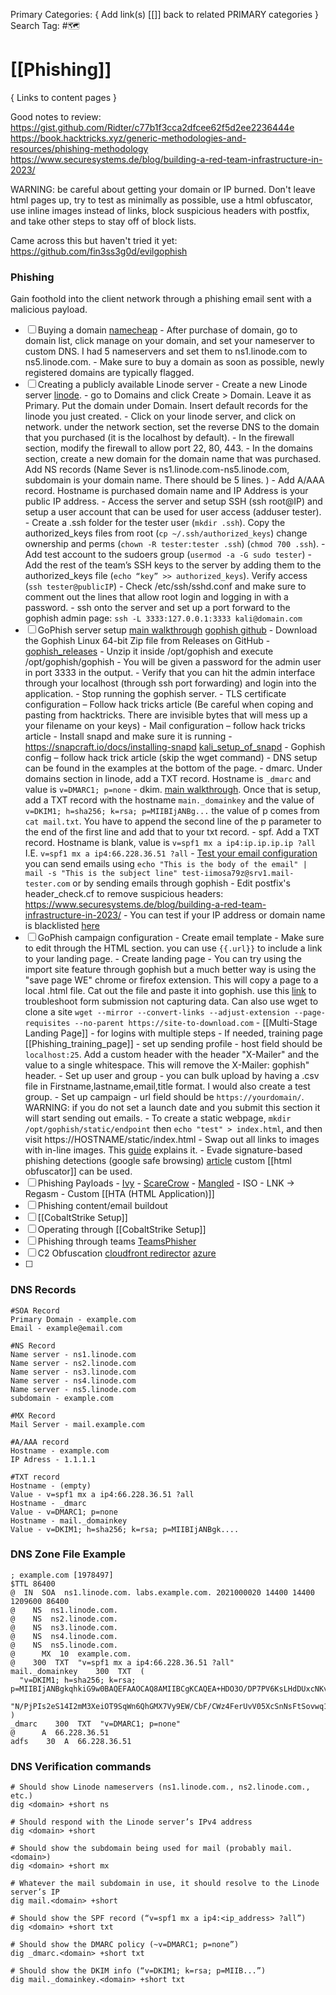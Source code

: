 Primary Categories: { Add link(s) [[]] back to related PRIMARY categories }
Search Tag: #🗺  

# [[Phishing]]  
{ Links to content pages }

Good notes to review:
https://gist.github.com/Ridter/c77b1f3cca2dfcee62f5d2ee2236444e
https://book.hacktricks.xyz/generic-methodologies-and-resources/phishing-methodology
https://www.securesystems.de/blog/building-a-red-team-infrastructure-in-2023/

WARNING: be careful about getting your domain or IP burned. Don't leave html pages up, try to test as minimally as possible, use a html obfuscator, use inline images instead of links, block suspicious headers with postfix, and take other steps to stay off of block lists.

Came across this but haven't tried it yet: https://github.com/fin3ss3g0d/evilgophish
### Phishing
Gain foothold into the client network through a phishing email sent with a malicious payload.
- [ ] Buying a domain [namecheap](https://ap.www.namecheap.com/domains/domaincontrolpanel/dc-gov.com/domain)
                - After purchase of domain, go to domain list, click manage on your domain, and set your nameserver to custom DNS. I had 5 nameservers and set them to ns1.linode.com to ns5.linode.com.
                - Make sure to buy a domain as soon as possible, newly registered domains are typically flagged.
- [ ] Creating a publicly available Linode server
                - Create a new Linode server [linode](https://cloud.linode.com/linodes). 
                - go to Domains and click Create > Domain. Leave it as Primary. Put the domain under Domain. Insert default records for the linode you just created.
                - Click on your linode server, and click on network. under the network section, set the reverse DNS to the domain that you purchased (it is the localhost by default).
                - In the firewall section, modify the firewall to allow port 22, 80, 443.
                - In the domains section, create a new domain for the domain name that was purchased.  Add NS records (Name Sever is ns1.linode.com-ns5.linode.com, subdomain is your domain name. There should be 5 lines. )
                - Add A/AAA record. Hostname is purchased domain name and IP Address is your public IP address. 
                - Access the server and setup SSH (ssh root@IP) and setup a user account that can be used for user access (adduser tester).
                - Create a .ssh folder for the tester user (`mkdir .ssh`). Copy the authorized_keys files from root (`cp ~/.ssh/authorized_keys`) change ownership and perms (`chown -R tester:tester .ssh`) (`chmod 700 .ssh`).
                - Add test account to the sudoers group (`usermod -a -G sudo tester`)
                - Add the rest of the team’s SSH keys to the server by adding them to the authorized_keys file (`echo “key” >> authorized_keys`). Verify access (`ssh tester@publicIP`)
                - Check /etc/ssh/sshd.conf and make sure to comment out the lines that allow root login and logging in with a password.
                - ssh onto the server and set up a port forward to the gophish admin page: `ssh -L 3333:127.0.0.1:3333 kali@domain.com`
- [ ] GoPhish server setup [main walkthrough](https://book.hacktricks.xyz/generic-methodologies-and-resources/phishing-methodology) [gophish github](https://github.com/gophish/gophish)
                - Download the Gophish Linux 64-bit Zip file from Releases on GitHub - [gophish_releases](https://github.com/gophish/gophish/releases)
                - Unzip it inside /opt/gophish and execute /opt/gophish/gophish
                - You will be given a password for the admin user in port 3333 in the output. 
                -  Verify that you can hit the admin interface through your localhost (through ssh port forwarding) and login into the application.
                - Stop running the gophish server.
                - TLS certificate configuration – Follow hack tricks article (Be careful when coping and pasting from hacktricks. There are invisible bytes that will mess up a your filename on your keys)
                - Mail configuration – follow hack tricks article
                -  Install snapd and make sure it is running - https://snapcraft.io/docs/installing-snapd [kali_setup_of_snapd](https://snapcraft.io/docs/installing-snap-on-kali)
                - Gophish config – follow hack trick article (skip the wget command)
                - DNS setup can be found in the examples at the bottom of the page.
                - dmarc. Under domains section in linode, add a TXT record. Hostname is `_dmarc`  and value is `v=DMARC1; p=none`
                - dkim. [main walkthrough](https://www.digitalocean.com/community/tutorials/how-to-install-and-configure-dkim-with-postfix-on-debian-wheezy). Once that is setup, add a TXT record with the hostname `main._domainkey` and the value of `v=DKIM1; h=sha256; k=rsa; p=MIIBIjANBg...` the value of p comes from `cat mail.txt`. You have to append the second line of the p parameter to the end of the first line and add that to your txt record.
                - spf. Add a TXT record. Hostname is blank, value is `v=spf1 mx a ip4:ip.ip.ip.ip ?all` I.E. `v=spf1 mx a ip4:66.228.36.51 ?all`
                - [Test your email configuration](https://www.mail-tester.com/) you can send emails using `echo "This is the body of the email" | mail -s "This is the subject line" test-iimosa79z@srv1.mail-tester.com` or by sending emails through gophish
                - Edit postfix's header_check.cf to remove suspicious headers: https://www.securesystems.de/blog/building-a-red-team-infrastructure-in-2023/
                - You can test if your IP address or domain name is blacklisted [here](https://mxtoolbox.com/blacklists.aspx)
- [ ] GoPhish campaign configuration
                - Create email template - Make sure to edit through the HTML section. you can use `{{.url}}` to include a link to your landing page.
                - Create landing page - You can try using the import site feature through gophish but a much better way is using the "save page WE" chrome or firefox extension. This will copy a page to a local .html file. Cat out the file and paste it into gophish. use this [link](https://docs.getgophish.com/user-guide/faq) to troubleshoot form submission not capturing data. Can also use wget to clone a site `wget --mirror --convert-links --adjust-extension --page-requisites --no-parent https://site-to-download.com`
                - [[Multi-Stage Landing Page]] - for logins with multiple steps
                - If needed, training page [[Phishing_training_page]]
                - set up sending profile - host field should be `localhost:25`. Add a custom header with the header "X-Mailer" and the value to a single whitespace. This will remove the X-Mailer: gophish" header.
                - Set up user and group - you can bulk upload by having a .csv file in Firstname,lastname,email,title format. I would also create a test group.
                - Set up campaign - url field should be `https://yourdomain/`. WARNING: if you do not set a launch date and you submit this section it will start sending out emails.
                - To create a static webpage, `mkdir /opt/gophish/static/endpoint` then `echo "test" > index.html`, and then visit https://HOSTNAME/static/index.html 
                - Swap out all links to images with in-line images. This [guide](https://gist.github.com/Ridter/c77b1f3cca2dfcee62f5d2ee2236444e) explains it.
                - Evade signature-based phishing detections (google safe browsing) [article](https://www.r-tec.net/r-tec-blog-evade-signature-based-phishing-detections.html) custom [[html obfuscator]] can be used. 
- [ ] Phishing Payloads
                - [Ivy](https://github.com/optiv/Ivy)
                - [ScareCrow](https://github.com/optiv/ScareCrow)
                - [Mangled](https://github.com/optiv/Mangle)
                - ISO
                                - LNK -> Regasm
                - Custom [[HTA (HTML Application)]]
- [ ] Phishing content/email buildout
- [ ] [[CobaltStrike Setup]]
- [ ] Operating through [[CobaltStrike Setup]]
- [ ] Phishing through teams [TeamsPhisher](https://github.com/Octoberfest7/TeamsPhisher)
- [ ] C2 Obfuscation [cloudfront redirector](https://github.com/RoseSecurity/Red-Teaming-TTPs/blob/main/Creative%20C2%20Obfuscation%20-%20CloudFronting%20Through%20Firewalls%20and%20Hiding%20in%20Plain%20PCAP.md) [azure](https://github.com/RoseSecurity/Red-Teaming-TTPs/blob/main/Azure%20Static%20Web%20Application%20C2%20Redirectors.md)
- [ ] 


### DNS Records
```
#SOA Record
Primary Domain - example.com
Email - example@email.com

#NS Record
Name server - ns1.linode.com
Name server - ns2.linode.com
Name server - ns3.linode.com
Name server - ns4.linode.com
Name server - ns5.linode.com
subdomain - example.com

#MX Record
Mail Server - mail.example.com

#A/AAA record
Hostname - example.com
IP Adress - 1.1.1.1

#TXT record
Hostname - (empty)
Value - v=spf1 mx a ip4:66.228.36.51 ?all
Hostname - _dmarc
Value - v=DMARC1; p=none
Hostname - mail._domainkey
Value - v=DKIM1; h=sha256; k=rsa; p=MIIBIjANBgk....

```

### DNS Zone File Example

```
; example.com [1978497]
$TTL 86400
@  IN  SOA  ns1.linode.com. labs.example.com. 2021000020 14400 14400 1209600 86400
@    NS  ns1.linode.com.
@    NS  ns2.linode.com.
@    NS  ns3.linode.com.
@    NS  ns4.linode.com.
@    NS  ns5.linode.com.
@      MX  10  example.com.
@    300  TXT  "v=spf1 mx a ip4:66.228.36.51 ?all"
mail._domainkey    300  TXT  ( 
  "v=DKIM1; h=sha256; k=rsa; p=MIIBIjANBgkqhkiG9w0BAQEFAAOCAQ8AMIIBCgKCAQEA+HDO3O/DP7PV6KsLHdDUxcNKvZbG0gUzIvPgAEvzYZDzeWvL/viKSCN4b93lYV4LtNm+hyXfa7YhS6jPuWOpG60EGBuvzlEP6MMDdhbuJq89Kj2UEAeijCVaiXul7WB7au4Om39RN/1aljo1EP4YpgxD6wJoSRXwunLhA7VkeALkSnjz8xOQh/8" 
  "N/PjPIs2eS14I2mM3XeiOT9SqWn6QhGMX7Vy9EW/CbF/CWz4FerUvV05XcSnNsFtSovwq1yVtOy2RdRio0PauZ4m6m5hvNB7iVUXT+YPVCd/kXOEVViOhNPMJ1YAi+DXDzSI/9MJ2L8kafHoK0kn8ZGzBPzWqDwIDAQAB" )
_dmarc    300  TXT  "v=DMARC1; p=none"
@      A  66.228.36.51
adfs    30  A  66.228.36.51
```

### DNS Verification commands
```
# Should show Linode nameservers (ns1.linode.com., ns2.linode.com., etc.) 
dig <domain> +short ns 

# Should respond with the Linode server’s IPv4 address 
dig <domain> +short 

# Should show the subdomain being used for mail (probably mail.<domain>) 
dig <domain> +short mx 

# Whatever the mail subdomain in use, it should resolve to the Linode server’s IP 
dig mail.<domain> +short 

# Should show the SPF record (“v=spf1 mx a ip4:<ip_address> ?all”) 
dig <domain> +short txt 

# Should show the DMARC policy (~v=DMARC1; p=none”) 
dig _dmarc.<domain> +short txt 

# Should show the DKIM info (“v=DKIM1; k=rsa; p=MIIB...”)
dig mail._domainkey.<domain> +short txt 
```